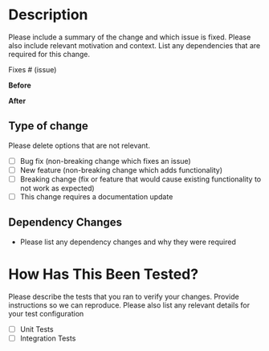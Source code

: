 # Description

Please include a summary of the change and which issue is fixed. Please also include relevant motivation and context. List any dependencies that are required for this change.

Fixes # (issue)

**Before**

**After**

## Type of change

Please delete options that are not relevant.

- [ ] Bug fix (non-breaking change which fixes an issue)
- [ ] New feature (non-breaking change which adds functionality)
- [ ] Breaking change (fix or feature that would cause existing functionality to not work as expected)
- [ ] This change requires a documentation update

## Dependency Changes
* Please list any dependency changes and why they were required

# How Has This Been Tested?

Please describe the tests that you ran to verify your changes. Provide instructions so we can reproduce. Please also list any relevant details for your test configuration

- [ ] Unit Tests
- [ ] Integration Tests
